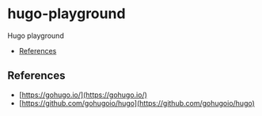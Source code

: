# hugo-playground

Hugo playground

- [References](#references)

## References

- [https://gohugo.io/](https://gohugo.io/)
- [https://github.com/gohugoio/hugo](https://github.com/gohugoio/hugo)
